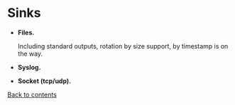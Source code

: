 # Sinks
 - **Files.**
  
   Including standard outputs, rotation by size support, by timestamp is on the way.
  
 - **Syslog.**
 - **Socket (tcp/udp).**

[Back to contents](contents.md)